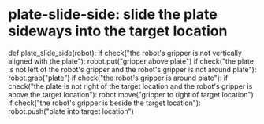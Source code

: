 # plate-slide-side: slide the plate sideways into the target location
def plate_slide_side(robot):
    if check("the robot's gripper is not vertically aligned with the plate"):
        robot.put("gripper above plate")
    if check("the plate is not left of the robot's gripper and the robot's gripper is not around plate"):
        robot.grab("plate")
    if check("the robot's gripper is around plate"):
        if check("the plate is not right of the target location and the robot's gripper is above the target location"):
            robot.move("gripper to right of target location")
        if check("the robot's gripper is beside the target location"):
            robot.push("plate into target location")